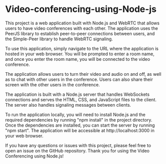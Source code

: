 # Video-conferencing-using-Node-js

This project is a web application built with Node.js and WebRTC that allows users to have video conferences with each other. The application uses the PeerJS library to establish peer-to-peer connections between users, and the Simple-Peer library to handle WebRTC signaling.

To use this application, simply navigate to the URL where the application is hosted in your web browser. You will be prompted to enter a room name, and once you enter the room name, you will be connected to the video conference.

The application allows users to turn their video and audio on and off, as well as to chat with other users in the conference. Users can also share their screen with the other users in the conference.

The application is built with a Node.js server that handles WebSockets connections and serves the HTML, CSS, and JavaScript files to the client. The server also handles signaling messages between clients.

To run the application locally, you will need to install Node.js and the required dependencies by running "npm install" in the project directory. Once the dependencies are installed, you can start the server by running "npm start". The application will be accessible at http://localhost:3000 in your web browser.

If you have any questions or issues with this project, please feel free to open an issue on the GitHub repository. Thank you for using the Video Conferencing using Node.js!
